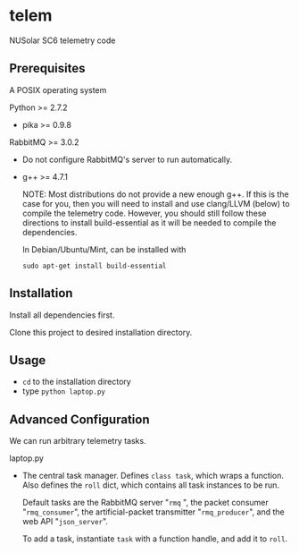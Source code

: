 telem
=====

NUSolar SC6 telemetry code
 
Prerequisites
-------------
A POSIX operating system

Python >= 2.7.2 

* pika >= 0.9.8

RabbitMQ >= 3.0.2

* Do not configure RabbitMQ's server to run automatically.

* g++ >= 4.7.1

  NOTE: Most distributions do not provide a new enough g++.
  If this is the case for you, then you will need to install and use clang/LLVM (below) to compile the telemetry code.
  However, you should still follow these directions to install build-essential as it will be needed to compile the dependencies.
 
 
  In Debian/Ubuntu/Mint, can be installed with

  ```
  sudo apt-get install build-essential
  ```

Installation
------------
Install all dependencies first.

Clone this project to desired installation directory.

Usage
-----

* ```cd``` to the installation directory 
* type ```python laptop.py```

Advanced Configuration
----------------------

We can run arbitrary telemetry tasks.

laptop.py

* The central task manager. Defines ```class task```, which wraps a function. Also defines the ```roll``` dict, which contains all task instances to be run.

  Default tasks are the RabbitMQ server "```rmq``` ", the packet consumer "```rmq_consumer```", the artificial-packet transmitter "```rmq_producer```", and the web API "```json_server```".

  To add a task, instantiate ```task``` with a function handle, and add it to ```roll```.

